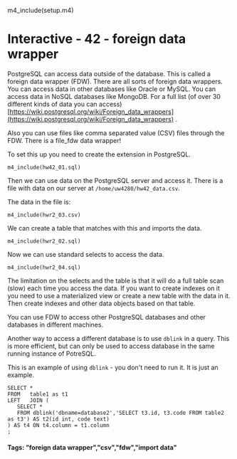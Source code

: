 
m4_include(setup.m4)

# Interactive - 42 - foreign data wrapper

PostgreSQL can access data outside of the database.  This is called a foreign data wrapper (FDW).   There are all sorts of foreign data
wrappers.  You can access data in other databases like Oracle or MySQL.  You can access
data in NoSQL databases like MongoDB.     For a full list (of over 30 different kinds of data you can access)
[https://wiki.postgresql.org/wiki/Foreign_data_wrappers](https://wiki.postgresql.org/wiki/Foreign_data_wrappers) .

Also you can use files like comma separated value (CSV) files through the FDW.  There is a file_fdw data wrapper!

To set this up you need to create the extension in PostgreSQL.

```
m4_include(hw42_01.sql)
```

Then we can use data on the PostgreSQL server and access it.   There is a file with data on our server at `/home/uw4280/hw42_data.csv`.


The data in the file is:
```
m4_include(hwr2_03.csv)
```

We can create a table that matches with this and imports the data.

```
m4_include(hwr2_02.sql)
```

Now we can use standard selects to access the data.

```
m4_include(hwr2_04.sql)
```

The limitation on the selects and the table is that it will do a full table scan (slow)
each time you access the data.  If you want to create indexes on it you need to use
a materialized view or create a new table with the data in it.  Then create indexes
and other data objects based on that table.

You can use FDW to access other PostgreSQL databases and other databases in different
machines.

Another way to access a different database is to use `dblink` in a query.  This is
more efficient, but can only be used to access database in the same running instance
of PotreSQL.  

This is an example of using `dblink` - you don't need to run it.  It is just an example.

```
SELECT * 
FROM   table1 as t1 
LEFT   JOIN (
   SELECT *
   FROM dblink('dbname=database2','SELECT t3.id, t3.code FROM table2 as t3') AS t2(id int, code text)
) AS t4 ON t4.column = t1.column
;
```













#### Tags: "foreign data wrapper","csv","fdw","import data"




